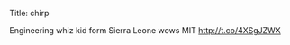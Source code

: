 Title: chirp

Engineering whiz kid form Sierra Leone wows MIT <a href="http://t.co/4XSgJZWX">http://t.co/4XSgJZWX</a>
